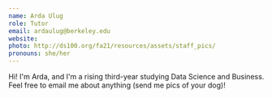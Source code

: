 ```yaml
---
name: Arda Ulug
role: Tutor
email: ardaulug@berkeley.edu
website: 
photo: http://ds100.org/fa21/resources/assets/staff_pics/
pronouns: she/her
---
```

Hi! I'm Arda, and I'm a rising third-year studying Data Science and Business. Feel free to email me about anything (send me pics of your dog)!
